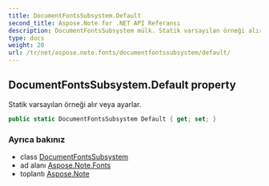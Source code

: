 ```yaml
---
title: DocumentFontsSubsystem.Default
second_title: Aspose.Note for .NET API Referansı
description: DocumentFontsSubsystem mülk. Statik varsayılan örneği alır veya ayarlar.
type: docs
weight: 20
url: /tr/net/aspose.note.fonts/documentfontssubsystem/default/
---
```

## DocumentFontsSubsystem.Default property

Statik varsayılan örneği alır veya ayarlar.

```csharp
public static DocumentFontsSubsystem Default { get; set; }
```

### Ayrıca bakınız

* class [DocumentFontsSubsystem](../)
* ad alanı [Aspose.Note.Fonts](../../documentfontssubsystem/)
* toplantı [Aspose.Note](../../../)


